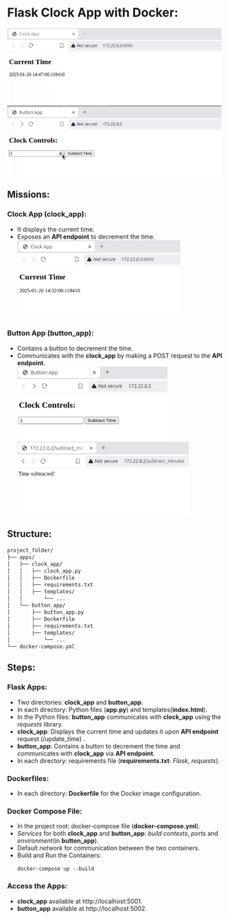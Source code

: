 # Flask Clock App with Docker:
<img src="screenshots/clock_app.gif" width="500"/>

## Missions: 
### Clock App (clock_app): 
-	It displays the current time. 
-	Exposes an **API endpoint** to decrement the time. \
    <img src = "screenshots/clock_app.png" width="380">

### Button App (button_app):
-	Contains a button to decrement the time. 
-	Communicates with the **clock_app** by making a POST request to the **API endpoint**. \
    <img src = "screenshots/button_app.png" width="350"> <img src = "screenshots/button_app_2.png" width="400">

## Structure:
```
project_folder/
├── apps/
│   ├── clock_app/
│   │   ├── clock_app.py
│   │   ├── Dockerfile
│   │   ├── requirements.txt
│   │   ├── templates/
│   │       └── ...
│   └── button_app/ 
│       ├── button_app.py
│       ├── Dockerfile
│       ├── requirements.txt
│       ├── templates/
│           └── ...
└── docker-compose.yml 
```

## Steps:
### Flask Apps:
-	Two directories: **clock_app** and **button_app**. 
-	In each directory: Python files (**app.py**) and templates(**index.html**). 
-   In the Python files: **button_app** communicates with **clock_app** using the *requests* library. 
-	**clock_app**: Displays the current time and updates it upon **API endpoint** request (/update_time) . 
-	**button_app**: Contains a button to decrement the time and communicates with **clock_app** via **API endpoint**. 
-	In each directory: requirements file (**requirements.txt**: *Flask*, *requests*).
### Dockerfiles:
-	In each directory: **Dockerfile** for the Docker image configuration. 
### Docker Compose File:
-	In the project root: docker-compose file (**docker-compose.yml**).
-	*Services* for both **clock_app** and **button_app**: *build contexts*, *ports* and *environment*(in **button_app**). 
-	Default *network* for communication between the two containers. 
-	Build and Run the Containers:
    ```
    docker-compose up --build
    ```
### Access the Apps:
-	**clock_app** available at http://localhost:5001. 
-	**button_app** available at http://localhost:5002. 
